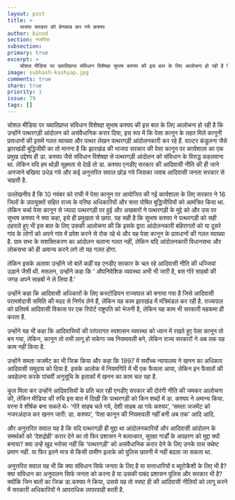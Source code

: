```yaml
---
layout: post
title: >
    भाजपा सरकार को बेनकाब कर गये कश्यप
author: binod
section: नजरिया
subsection:
primary: true
excerpt: >
    सोशल मीडिया पर ख्यातिप्राप्त संविधान विशेषज्ञ सुभाष कश्यप की इस बात के लिए आलोचना हो रही है कि उन्होंने पत्थरगड़ी आंदोलन को असंवैधानिक करार दिया, इस रूप में कि पेसा कानून के तहत मिले कानूनी प्रावधानों की इसमें गलत व्याख्या और पत्थर लेखन पत्थरगड़ी आंदोलनकारी कर रहे हैं.
image: subhash-kashyap.jpg
comments: true
share: true
priority: 1
issue: 79
tags: []
---
```


सोशल मीडिया पर ख्यातिप्राप्त संविधान विशेषज्ञ सुभाष कश्यप की इस बात के लिए आलोचना हो रही है कि उन्होंने पत्थरगड़ी आंदोलन को असंवैधानिक करार दिया, इस रूप में कि पेसा कानून के तहत मिले कानूनी प्रावधानों की इसमें गलत व्याख्या और पत्थर लेखन पत्थरगड़ी आंदोलनकारी कर रहे हैं. वाल्टर कंडुलना जैसे झारखंडी बुद्धिजीवी का तो मानना है कि झारखंड की भाजपा सरकार की पेसा कानून पर कार्यशाला का एक प्रमुख उद्देश्य ही डा. कश्यप जैसे संविधान विशेषज्ञ से पत्थरगड़ी आंदोलन को संविधान के विरुद्ध कहलवाना था. लेकिन यदि हम थोड़ी सूक्ष्मता से देखें तो डा. कश्यप एनडीए सरकार की आदिवासी नीति की ही जाने अनजाने बखिया उधेड़ गये और कई अनुत्तरित सवाल छोड़ गये जिसका जवाब आदिवासी जनता सरकार से चाहती है.

उल्लेखनीय है कि 10 नवंबर को रांची में पेसा कानून पर आयोजित की गई कार्यशाला के लिए सरकार ने 16 जिलों के उपायुक्तों सहित राज्य के वरिष्ठ अधिकारियों और सत्ता पोषित बुद्धिजीवियों को आमंत्रित किया था. लेकिन चर्चा पेसा कानून से ज्यादा पत्थरगड़ी पर हुई और अखबारों ने पत्थरगड़ी के मुद्दे को और उस पर सुभाष कश्यप ने क्या कहा, इसे ही प्रमुखता से छापा. यह सही है कि सुभाष कश्यप ने पत्थरगड़ी को सही ठहराते हुए भी इस बात के लिए उसकी आलोचना की कि इसके द्वारा आंदोलनकारी बहिरागतों को या दूसरे गांव के लोगों को अपने गांव में प्रवेश करने से रोक रहे थे  और यह पेसा कानून के प्रावधानों की गलत व्याख्या है. ग्राम सभा के सशक्तिकरण का आंदोलन चलाना गलत नहीं, लेकिन यदि आंदोलनकारी विधानसभा और लोकसभा को ही अमान्य करने लगे तो यह गलत होगा.

लेकिन इसके अलावा उन्होंने जो बातें कहीं वह एनडीए सरकार के चल रहे आदिवासी नीति की धज्जियां उड़ाने जैसी थी. मसलन, उन्होंने कहा कि ‘ औपनिवेशिक व्यवस्था अभी भी जारी है, बस गोरे साहबों की जगह अपने साहबों ने ले लिया है.’

उन्होंने कहा कि आदिवासी अधिकारों के लिए कस्टोडियन राज्यपाल को बनाया गया है जिसे आदिवासी परामर्शदात्री समिति की मदद से निर्णय लेने हैं, लेकिन यह काम झारखंड में मंत्रिमंडल कर रही है. राज्यपाल को प्रतिवर्ष आदिवासी विकास पर एक रिपोर्ट राष्ट्रपति को भेजनी है, लेकिन यह काम भी सरकारी महकमा ही करता है.

उन्होंने यह भी कहा कि आदिवासियों की परंपरागत स्वशासन व्यवस्था को ध्यान में रखते हुए पेसा कानून तो बन गया, लेकिन, कानून तो तभी लागू हो सकेगा जब नियमावली बने, लेकिन राज्य सरकारों ने अब तक यह काम नहीं किया है.

उन्होंने समता जजमेंट का भी जिक्र किया और कहा कि 1997 में सर्वोच्च न्यायालय ने खनन का अधिकार आदिवासी समुदाय को दिया है. इसके आलोक में नियमगिरि में भी एक फैसला आया, लेकिन इन फैसलों की अवहेलना करके पांचवीं अनुसूचि के इलाकों में खनन का काम चल रहा है.

कुल मिला कर उन्होंने आदिवासियों के प्रति चल रही एनडीए सरकार की दोरंगी नीति की जमकर आलोचना की, लेकिन मीडिया की रुचि इस बात में दिखी कि पत्थरगड़ी को किन शब्दों में डा. कश्यप ने अमान्य किया. वरना वे शीर्षक बना सकते थे- ‘गोरे साहब चले गये, देशी साहब आ गयेः कश्यप’, ‘समता जजमेंट को नजरअंदाज कर खनन जारी: डा. कश्यप’, ‘पेसा कानून की नियमावली नहीं बनी अब तक’ आदि आदि.

और अनुत्तरित सवाल यह है कि यदि पत्थरगड़ी ही मुद्दा था आंदोलनकारियों और आदिवासी आंदोलन के समर्थकों को ‘देशद्रोही’ करार देने का तो फिर प्रशासन ने बलात्कार, सुरक्षा गार्डों के अपहरण को मुद्दा क्यों बनाया? क्या उन्हें खुद भरोसा नहीं कि ‘पत्थरगड़ी’ को असंवैधानिक करार देने के लिए उनके पास यथेष्ट प्रमाण नहीं. या फिर इतने मात्र से किसी ग्रामीण इलाके को पुलिस छावनी में नहीं बदला जा सकता था.

अनुत्तरित सवाल यह भी कि क्या संविधान सिर्फ जनता के लिए है या सत्ताधारियों व ब्यूरोक्रैशी के लिए भी है? क्या संविधान का अनुपालन सिर्फ जनता को करना है या उसकी पाबंद प्रशासन पुलिस और सरकार भी है? क्योंकि जिन बातों का जिक्र डा.कश्यप ने किया, उससे यह तो स्पष्ट ही की आदिवासी नीतियों को लागू करने में सरकारी अधिकारियों ने आपराधिक लापरवाही बरती है.